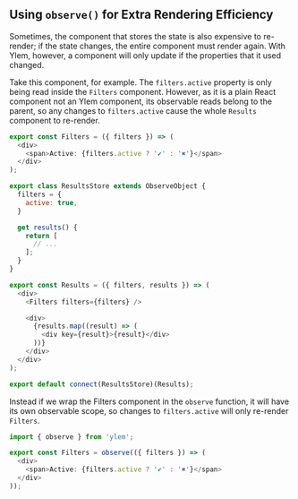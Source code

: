 ## Using `observe()` for Extra Rendering Efficiency

Sometimes, the component that stores the state is also expensive to re-render; if the state changes, the entire component must render again. With Ylem, however, a component will only update if the properties that it used changed.

Take this component, for example. The `filters.active` property is only being read inside the `Filters` component. However, as it is a plain React component not an Ylem component, its observable reads belong to the parent, so any changes to `filters.active` cause the whole `Results` component to re-render.

```js
export const Filters = ({ filters }) => (
  <div>
    <span>Active: {filters.active ? '✔️' : '✖️'}</span>
  </div>
);

export class ResultsStore extends ObserveObject {
  filters = {
    active: true,
  }

  get results() {
    return [
      // ...
    ];
  }
}

export const Results = ({ filters, results }) => (
  <div>
    <Filters filters={filters} />

    <div>
      {results.map((result) => (
        <div key={result}>{result}</div>
      ))}
    </div>
  </div>
);

export default connect(ResultsStore)(Results);
```

Instead if we wrap the Filters component in the `observe` function, it will have its own observable scope, so changes to `filters.active` will only re-render `Filters`.

```js
import { observe } from 'ylem';

export const Filters = observe(({ filters }) => (
  <div>
    <span>Active: {filters.active ? '✔️' : '✖️'}</span>
  </div>
));
```
